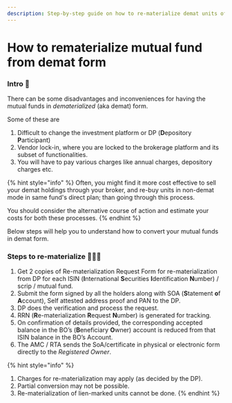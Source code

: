```yaml
---
description: Step-by-step guide on how to re-materialize demat units of mutual fund.
---
```


# How to rematerialize mutual fund from demat form

### Intro 💫 <a id="Intro"></a>

There can be some disadvantages and inconveniences for having the mutual funds in _dematerialized_ \(aka demat\) form. 

Some of these are

1. Difficult to change the investment platform or DP \(**D**epository **P**articipant\) 
2. Vendor lock-in, where you are locked to the brokerage platform and its subset of functionalities. 
3. You will have to pay various charges like annual charges, depository charges etc.

{% hint style="info" %}
Often, you might find it more cost effective to sell your demat holdings through your broker, and re-buy units in non-demat mode in same fund's direct plan; than going through this process.  
  
You should consider the alternative course of action and estimate your costs for both these processes.
{% endhint %}

Below steps will help you to understand how to convert your mutual funds in demat form.

### Steps to re-materialize 👩🏽‍🏫 <a id="Steps-to-rematerialise"></a>

1. Get 2 copies of Re-materialization Request Form for re-materialization from DP for each ISIN \(**I**nternational **S**ecurities **I**dentification **N**umber\) / scrip / mutual fund. 
2. Submit the form signed by all the holders along with SOA \(**S**tatement **o**f **A**ccount\), Self attested address proof and PAN to the DP. 
3. DP does the verification and process the request. 
4. RRN \(**R**e-materialization **R**equest **N**umber\) is generated for tracking. 
5. On confirmation of details provided, the corresponding accepted balance in the BO’s \(**B**eneficiary **O**wner\) account is reduced from that ISIN balance in the BO’s Account. 
6. The AMC / RTA sends the SoA/certificate in physical or electronic form directly to the _Registered Owner_.

{% hint style="info" %}
1. Charges for re-materialization may apply \(as decided by the DP\).
2. Partial conversion may not be possible.
3. Re-materialization of lien-marked units cannot be done.
{% endhint %}


